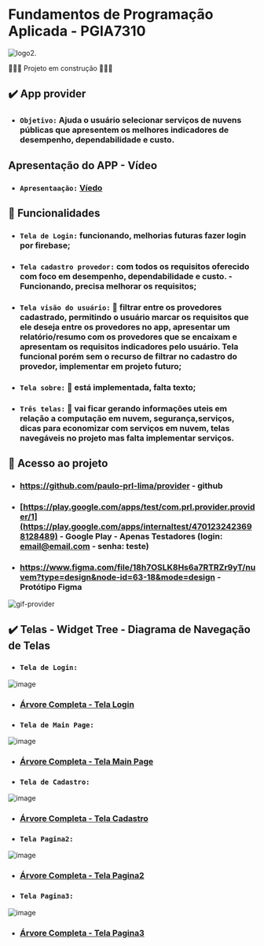 # Fundamentos de Programação Aplicada - PGIA7310


![logo2](https://github.com/paulo-prl-lima/provider/assets/70539316/012f8aff-8e83-4fdd-9d7f-dc67518285fb).

👷🔥:construction: Projeto em construção :construction:🔥👷


## ✔️ App provider 

- ### `Objetivo:` Ajuda o usuário selecionar serviços de nuvens públicas que apresentem os melhores indicadores de desempenho, dependabilidade e custo.

## Apresentação do APP - Vídeo
- ### `Apresentaação:` <a href="https://youtu.be/P2pFw9yDF1c">Víedo</a>

## 🔨 Funcionalidades
- ### `Tela de Login:` funcionando, melhorias futuras fazer login por firebase;
- ### `Tela cadastro provedor:` com todos os requisitos oferecido com foco em  desempenho, dependabilidade e custo. - Funcionando, precisa melhorar os requisitos;
- ### `Tela visão do usuário:` 🚧 filtrar entre os provedores cadastrado, permitindo o usuário marcar os requisitos que ele deseja entre os provedores no app, apresentar um relatório/resumo com os provedores que se encaixam e apresentam os requisitos indicadores pelo usuário. Tela funcional porém sem o recurso de filtrar no cadastro do provedor, implementar em projeto futuro; 
- ### `Tela sobre:` 🚧 está implementada, falta texto; 
- ### `Três telas:` 🚧 vai ficar gerando informações uteis em relação a computação em nuvem, segurança,serviços, dicas para economizar com serviços em nuvem, telas navegáveis no projeto mas falta implementar serviços. 

## 📁 Acesso ao projeto

- ### https://github.com/paulo-prl-lima/provider - github
- ### [https://play.google.com/apps/test/com.prl.provider.provider/1](https://play.google.com/apps/internaltest/4701232423698128489) - Google Play - Apenas Testadores (login: email@email.com - senha: teste)
- ### https://www.figma.com/file/18h7OSLK8Hs6a7RTRZr9yT/nuvem?type=design&node-id=63-18&mode=design - Protótipo Figma
![gif-provider](https://github.com/paulo-prl-lima/provider/assets/70539316/41af9f3a-3d4a-43f5-a703-04c9566fcd1f)


## ✔️ Telas - Widget Tree - Diagrama de Navegação de Telas

- ### `Tela de Login:`
![image](https://github.com/paulo-prl-lima/provider/assets/70539316/d7501b40-a967-4420-b701-f8ba536ef875)
- ### <a href="https://disco-continent-e6e.notion.site/rvore-Completa-Login_Page-f4ac03126eb04afaa6163269c53c4319?pvs=4" target="_blank"> Árvore Completa - Tela Login </a>

- ### `Tela de Main Page:`
![image](https://github.com/paulo-prl-lima/provider/assets/70539316/b0f465f6-f325-4f26-a863-2a8fbc21f3bb)
- ### <a href="https://disco-continent-e6e.notion.site/vore-Completa-Main_Page-e5453da0e54b4d61ba20c3ca50b9d147?pvs=4" target="_blank"> Árvore Completa - Tela Main Page </a>

- ### `Tela de Cadastro:`
![image](https://github.com/paulo-prl-lima/provider/assets/70539316/611238be-f127-4c48-94a2-0b66acca659c)
- ### <a href="https://disco-continent-e6e.notion.site/rvore-Completa-Cadastro-71fd6842fb724a328881c37bd85ed029?pvs=4" target="_blank"> Árvore Completa - Tela Cadastro </a>

- ### `Tela Pagina2:`
![image](https://github.com/paulo-prl-lima/provider/assets/70539316/492d0af8-1a83-4a3f-8fe0-f9eabcdda9fc)
- ### <a href="https://disco-continent-e6e.notion.site/rvore-Completa-Pagina2-450831cbe34e477ea5a3cf644f2d714d?pvs=4" target="_blank"> Árvore Completa - Tela Pagina2 </a>

- ### `Tela Pagina3:`
![image](https://github.com/paulo-prl-lima/provider/assets/70539316/8ce5e4dd-888f-4226-91e9-d132367a721c)
- ### <a href="https://disco-continent-e6e.notion.site/rvore-Completa-Pagina3-1bc2dadfac964c92a669066a29e5ef82?pvs=4" > Árvore Completa - Tela Pagina3</a>
